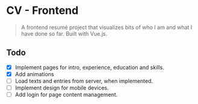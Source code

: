 # CV - Frontend

> A frontend resumé project that visualizes bits of who I am and what I have done so far. Built with Vue.js.

## Todo

- [X] Implement pages for intro, experience, education and skills.
- [X] Add animations
- [ ] Load texts and entries from server, when implemented.
- [ ] Implement design for mobile devices.
- [ ] Add login for page content management.
